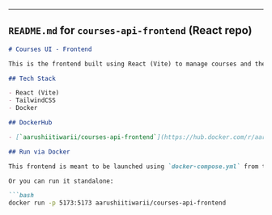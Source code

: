 
---

## `README.md` for `courses-api-frontend` (React repo)

```markdown
# Courses UI - Frontend

This is the frontend built using React (Vite) to manage courses and their delivery instances. It connects to the Spring Boot REST API backend.

## Tech Stack

- React (Vite)
- TailwindCSS
- Docker

## DockerHub

- [`aarushiitiwarii/courses-api-frontend`](https://hub.docker.com/r/aarushiitiwarii/courses-api-frontend)

## Run via Docker

This frontend is meant to be launched using `docker-compose.yml` from the backend repo.

Or you can run it standalone:

```bash
docker run -p 5173:5173 aarushiitiwarii/courses-api-frontend
